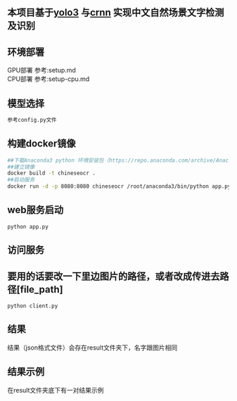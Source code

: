## 本项目基于[yolo3](https://github.com/pjreddie/darknet.git) 与[crnn](https://github.com/meijieru/crnn.pytorch.git)  实现中文自然场景文字检测及识别  

## 环境部署

GPU部署 参考:setup.md     
CPU部署 参考:setup-cpu.md     

## 模型选择  
``` Bash
参考config.py文件
```  

## 构建docker镜像 
``` Bash
##下载Anaconda3 python 环境安装包（https://repo.anaconda.com/archive/Anaconda3-2019.03-Linux-x86_64.sh） 放置在chineseocr目录下   
##建立镜像   
docker build -t chineseocr .   
##启动服务   
docker run -d -p 8080:8080 chineseocr /root/anaconda3/bin/python app.py

```

## web服务启动
``` 
python app.py
```

## 访问服务
## 要用的话要改一下里边图片的路径，或者改成传进去路径[file_path]
```
python client.py
```

## 结果
结果（json格式文件）会存在result文件夹下，名字跟图片相同

## 结果示例
在result文件夹底下有一对结果示例

